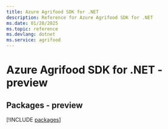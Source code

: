 ```yaml
---
title: Azure Agrifood SDK for .NET
description: Reference for Azure Agrifood SDK for .NET
ms.date: 01/28/2025
ms.topic: reference
ms.devlang: dotnet
ms.service: agrifood
---
```

# Azure Agrifood SDK for .NET - preview
## Packages - preview
[!INCLUDE [packages](agrifood-index.md)]